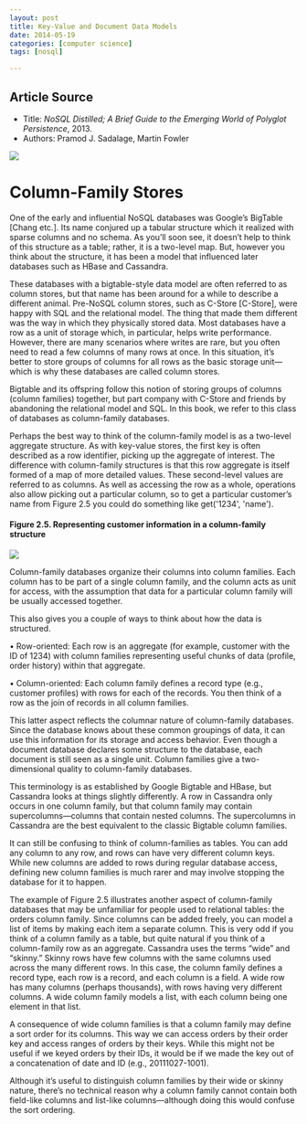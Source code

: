 ```yaml
---
layout: post
title: Key-Value and Document Data Models
date: 2014-05-19
categories: [computer science]
tags: [nosql]

---
```



## Article Source
* Title: *NoSQL Distilled; A Brief Guide to the Emerging World of Polyglot Persistence*, 2013.
* Authors: Pramod J. Sadalage, Martin Fowler



[![](http://sungsoo.github.com/images/column-family-stores.png)](http://sungsoo.github.com/images/column-family-stores.png)

# Column-Family Stores


One of the early and influential NoSQL databases was Google’s BigTable [Chang etc.]. Its name conjured up a tabular structure which it realized with sparse columns and no schema. As you’ll soon see, it doesn’t help to think of this structure as a table; rather, it is a two-level map. But, however you think about the structure, it has been a model that influenced later databases such as HBase and Cassandra.

These databases with a bigtable-style data model are often referred to as column stores, but that name has been around for a while to describe a different animal. Pre-NoSQL column stores, such as C-Store [C-Store], were happy with SQL and the relational model. The thing that made them different was the way in which they physically stored data. Most databases have a row as a unit of storage which, in particular, helps write performance. However, there are many scenarios where writes are rare, but you often need to read a few columns of many rows at once. In this situation, it’s better to store groups of columns for all rows as the basic storage unit—which is why these databases are called column stores.

Bigtable and its offspring follow this notion of storing groups of columns (column families) together, but part company with C-Store and friends by abandoning the relational model and SQL. In this book, we refer to this class of databases as column-family databases.

Perhaps the best way to think of the column-family model is as a two-level aggregate structure. As with key-value stores, the first key is often described as a row identifier, picking up the aggregate of interest. The difference with column-family structures is that this row aggregate is itself formed of a map of more detailed values. These second-level values are referred to as columns. As well as accessing the row as a whole, operations also allow picking out a particular column, so to get a particular customer’s name from Figure 2.5 you could do something like get('1234', 'name').

#### Figure 2.5. Representing customer information in a column-family structure
![](http://sungsoo.github.com/images/column-family.png)

Column-family databases organize their columns into column families. Each column has to be part of a single column family, and the column acts as unit for access, with the assumption that data for a particular column family will be usually accessed together.

This also gives you a couple of ways to think about how the data is structured.

• Row-oriented: Each row is an aggregate (for example, customer with the ID of 1234) with column families representing useful chunks of data (profile, order history) within that aggregate.

• Column-oriented: Each column family defines a record type (e.g., customer profiles) with rows for each of the records. You then think of a row as the join of records in all column families.

This latter aspect reflects the columnar nature of column-family databases. Since the database knows about these common groupings of data, it can use this information for its storage and access behavior. Even though a document database declares some structure to the database, each document is still seen as a single unit. Column families give a two-dimensional quality to column-family databases.

This terminology is as established by Google Bigtable and HBase, but Cassandra looks at things slightly differently. A row in Cassandra only occurs in one column family, but that column family may contain supercolumns—columns that contain nested columns. The supercolumns in Cassandra are the best equivalent to the classic Bigtable column families.

It can still be confusing to think of column-families as tables. You can add any column to any row, and rows can have very different column keys. While new columns are added to rows during regular database access, defining new column families is much rarer and may involve stopping the database for it to happen.

The example of Figure 2.5 illustrates another aspect of column-family databases that may be unfamiliar for people used to relational tables: the orders column family. Since columns can be added freely, you can model a list of items by making each item a separate column. This is very odd if you think of a column family as a table, but quite natural if you think of a column-family row as an aggregate. Cassandra uses the terms “wide” and “skinny.” Skinny rows have few columns with the same columns used across the many different rows. In this case, the column family defines a record type, each row is a record, and each column is a field. A wide row has many columns (perhaps thousands), with rows having very different columns. A wide column family models a list, with each column being one element in that list.

A consequence of wide column families is that a column family may define a sort order for its columns. This way we can access orders by their order key and access ranges of orders by their keys. While this might not be useful if we keyed orders by their IDs, it would be if we made the key out of a concatenation of date and ID (e.g., 20111027-1001).

Although it’s useful to distinguish column families by their wide or skinny nature, there’s no technical reason why a column family cannot contain both field-like columns and list-like columns—although doing this would confuse the sort ordering.


